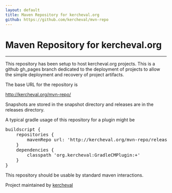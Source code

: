 ```yaml
---
layout: default
title: Maven Repository for kercheval.org
github: https://github.com/kercheval/mvn-repo
---
```


# Maven Repository for kercheval.org

***

This repository has been setup to host kercheval.org projects.  This
is a github gh_pages branch dedicated to the deployment of projects to
allow the simple deployment and recovery of project artifacts.

The base URL for the repository is

http://kercheval.org/mvn-repo/

Snapshots are stored in the snapshot directory and releases are in the releases directory.

A typical gradle usage of this repository for a plugin might be

<pre>
buildscript {
    repositories {
        mavenRepo url: 'http://kercheval.org/mvn-repo/releases'
    }
    dependencies {
        classpath 'org.kercheval:GradleCMPlugin:+'
    }
}
</pre>

This repository should be usable by standard maven interactions.


<span class="credits left">Project maintained by <a href="https://github.com/kercheval">kercheval</a></span>
